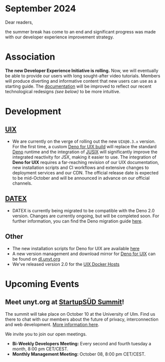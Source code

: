 # September 2024

Dear readers,

the summer break has come to an end and significant progress was made with our developer experience improvement strategy.

# Association

**The new Developer Experience Initiative is rolling.** Now, we will eventually be able to provide our users with long sought-after video tutorials. Members will produce diverting and informative content that new users can use as a starting guide. The [documentation](https://docs.unyt.org) will be improved to reflect our recent technological redesigns *(see below)* to be more intuitive.

# Development

## [UIX](https://github.com/unyt-org/uix/pulls?q=is:closed%20created:2024-08-01..2024-08-31)
* We are currently on the verge of rolling out the new `UIX@0.3.x` version. For the first time, a custom [Deno for UIX build](https://github.com/unyt-org/deno) will replace the standard [Deno](https://deno.com) runtime and the integration of [JUSIX](https://github.com/unyt-org/jusix) will significantly improve the integrated reactivity for JSX, making it easier to use. The integration of **Deno for UIX** requires a far-reaching revision of our UIX documentation, new installation scripts and CI workflows and extensive changes to deployment services and our CDN. The official release date is expected to be mid-October and will be announced in advance on our official channels.


## [DATEX](https://github.com/unyt-org/datex-core-js-legacy/pulls?q=is:closed%20created:2024-08-01..2024-08-31)
* DATEX is currently being migrated to be compatible with the Deno 2.0 version. Changes are currently ongoing, but will be completed soon. For further information, you can find the Deno migration guide [here](https://docs.deno.com/runtime/reference/migrate_deprecations/).

## Other
* The new installation scripts for Deno for UIX are available [here](https://github.com/unyt-org/uix-install)
* A new version management and download mirror for [Deno for UIX](https://github.com/unyt-org/deno) can be found on [dl.unyt.org](https://dl.unyt.org)
* We've released version 2.0 for the [UIX Docker Hosts](https://github.com/unyt-org/docker-host)

# Upcoming Events 

## Meet unyt.org at [StartupSÜD Summit](https://startupsued.de/summit/)!
The summit will take place on October 10 at the University of Ulm. Find us there to chat with our members about the future of privacy, interconnection and web development. [More information here](https://startupsued.de/summit/).

We invite you to join our open meetings.

* **Bi-Weekly Developers Meeting:** Every second and fourth tuesday a month, 8:00 pm CET/CEST.
* **Monthly Management Meeting:** October 08, 8:00 pm CET/CEST.
